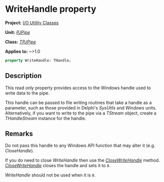 # WriteHandle property

**Project:** [I/O Utility Classes](../API.md)

**Unit:** [_PJPipe_](./PJPipe.md)

**Class:** [_TPJPipe_](./TPJPipe.md)

**Applies to:** ~>1.0

```pascal
property WriteHandle: THandle;
```

## Description

This read only property provides access to the Windows handle used to write data to the pipe.

This handle can be passed to file writing routines that take a handle as a parameter, such as those provided in Delphi's _SysUtils_ and _Windows_ units. Alternatively, if you want to write to the pipe via a _TStream_ object, create a _THandleStream_ instance for the handle.

## Remarks

Do not pass this handle to any Windows API function that may alter it (e.g. _CloseHandle_).

If you do need to close _WriteHandle_ then use the [_CloseWriteHandle_](./TPJPipe-CloseWriteHandle.md) method. [_CloseWriteHandle_](./TPJPipe-CloseWriteHandle.md) closes the handle and sets it to `0`.

_WriteHandle_ should not be used when it is `0`.
